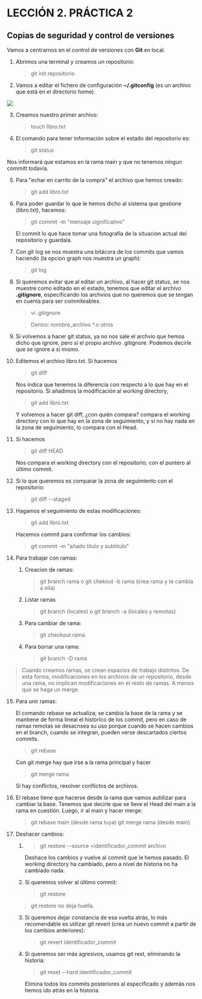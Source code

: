 # LECCIÓN 2. PRÁCTICA 2

## Copias de seguridad y control de versiones

Vamos a centrarnos en el control de versiones con **Git** en local.

1. Abrimos una terminal y creamos un repositorio:

    > git init repositorio

2. Vamos a editar el fichero de configuración **~/.gitconfig** (es un archivo que está en el directorio home).

![](/home/quintin/Github/DGIIM_3/C2/INFORMÁTICA/Ingeniería_De_Servidores/Prácticas/Práctica_2/git.png)


3. Creamos nuestro primer archivo:

    > touch libro.txt

4. El comando para tener información sobre el estado del repositorio es:

    > git status

  Nos informará que estamos en la rama main y que no tenemos ningun committ todavía.
  
5. Para "echar en carrito de la compra" el archivo que hemos creado:

    > git add libro.txt

6. Para poder guardar lo que le hemos dicho al sistema que gestione (libro.txt), hacemos:

    > git commit -m "mensaje significativo"

   El commit lo que hace tomar una fotografia de la situacion actual del repositorio y guardala.

7. Con git log se nos muestra una bitácora de los commits que vamos haciendo (la opcion graph nos muestra un graph):

    > git log

8. Si queremos evitar que al editar un archivo, al hacer git status, se nos muestre como editado en el estado, tenemos que editar el archivo **.gitignore**, especificando los archvios que no queremos que se tengan en cuenta para ser commiteables.

    > vi .gitignore

    > Dentro:
        nombre_archivo
        *.o
        otros

9. Si volvemos a hacer git status, ya no nos sale el archvio que hemos dicho que ignore, pero sí el propio archivo .gitignore. Podemos decirle que se ignore a sí mismo.

10. Editemos el archivo libro.txt. Si hacemos

    > git diff

    Nos indica que tenemos la diferencia con respecto a lo que hay en el repositorio. Si añadimos la modificación al working directory,

    > git add libro.txt

    Y volvemos a hacer git diff, ¿con quién compara? compara el working directory con lo que hay en la zona de seguimiento, y si no hay nada en la zona de seguimiento, lo compara con el Head.

11. Si hacemos 

    > git diff HEAD

    Nos compara el working directory con el repositorio; con el puntero al último commit. 

12. Si lo que queremos es comparar la zona de seguimiento con el repositorio:

    > git diff --staged

13. Hagamos el seguimiento de estas modificaciones:

    > git add libro.txt

    Hacemos commit para confirmar los cambios:

    > git commit -m "añado titulo y subtitulo"

14. Para trabajar con ramas:

    1. Creacion de ramas:

        > git branch rama
        o
        > git chekout -b rama (crea rama y te cambia a ella)

    2. Listar ramas

        > git branch (locales)
        o
        > git branch -a (locales y remotas)

    3. Para cambiar de rama:

        > git checkout rama

    4. Para borrar una rama:


        > git branch -D rama


> Cuando creamos ramas, se crean espacios de trabajo distintos. De esta forma, modificaciones en los archivos de un repositorio, desde una rama, no implican modificaciones en el resto de ramas. A menos que se haga un merge.

15. Para unir ramas:


    El comando rebase se actualiza; se cambia la base de la rama y se mantiene de forma lineal el historico de los commit, pero en caso de ramas remotas se desacnsea su uso porque cuando se hacen cambios en el branch, cuando se integran, pueden verse descartados ciertos commits.

    > git rebase

    Con git merge hay que irse a la rama principal y hacer

    > git merge rama

    Si hay conflictos, resolver conflictos de archivos.

16. El rebase tiene que hacerse desde la rama que vamos autiilizar para cambiar la base. Tenemos que decirle que se lleve el Head del main a la rama en cuestión. Luego, ir al main y hacer merge:

    > git rebase main (desde rama tuya)
    > git merge rama (desde main)

17. Deshacer cambios:

    1. > git restore --source =identificador_commit archivo

        Deshace los cambios y vuelve al commit que le hemos pasado.
        El working directory ha cambiado, pero a nivel de historia no ha cambiado nada.
    2. Si queremos volver al último commit:

        > git restore

    > git restore no deja huella.

    3. Si queremos dejar constancia de esa vuelta atrás, lo más recomendable es utilizar git revert (crea un nuevo commit a partir de los cambios anteriores):

        > git revert identificador_commit

    4. Si queremos ser más agresivos, usamos git rest, eliminando la historia:

        > git reset --hard identificador_commit

       Elimina todos los commits posteriores al especificado y además nos hemos ido atrás en la historia.

      
